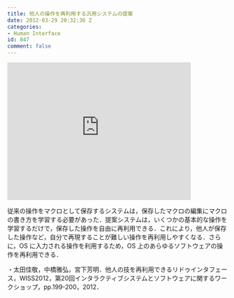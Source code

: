 ```yaml
---
title: 他人の操作を再利用する汎用システムの提案
date: 2012-03-29 20:32:36 Z
categories:
- Human Interface
id: 847
comment: false
---
```


<iframe width="420" height="315" src="https://www.youtube.com/embed/E_k9WMi7ZiU" frameborder="0" allowfullscreen></iframe>


従来の操作をマクロとして保存するシステムは，保存したマクロの編集にマクロの書き方­を学習する必要があった．提案システムは，いくつかの基本的な操作を学習するだけで，­保存した操作を自由に再利用できる．これにより，他人が保存した操作など，自分で再現­することが難しい操作を再利用しやすくなる．さらに，OS に入力される操作を利用するため，OS 上のあらゆるソフトウェアの操作を再利用できる．

・太田佳敬，中橋雅弘，宮下芳明．他人の技を再利用できるリドゥインタフェース，WISS2012，第20回インタラクティブシステムとソフトウェアに関するワークショップ，pp.199-200，2012．

